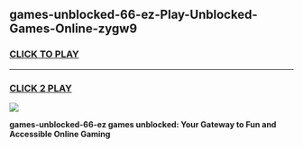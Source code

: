 
## games-unblocked-66-ez-Play-Unblocked-Games-Online-zygw9
<h3>
<a href="https://premium76.site?title=games-unblocked-66-ez&ref=25A">CLICK TO PLAY</a></h3>
<hr>

<h3>
<a href="https://premium76.site?title=games-unblocked-66-ez&ref=25A">CLICK 2 PLAY</a>
  
</h3>

<a href="https://premium76.site?title=games-unblocked-66-ez&ref=25A"><img src="https://clearcache.store/games.png"></a>


**games-unblocked-66-ez games unblocked: Your Gateway to Fun and Accessible Online Gaming**
